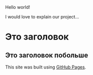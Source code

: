 Hello world!

I would love to explain our project... 

# Это заголовок 

## Это заголовок побольше


This site was built using [GitHub Pages](https://pages.github.com/).
